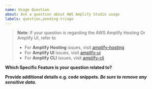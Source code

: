 ```yaml
---
name: Usage Question
about: Ask a question about AWS Amplify Studio usage
labels: question,pending-triage
---
```


> **Note**: If your question is regarding the AWS Amplify Hosting Or Amplify UI, refer to
> - For **Amplify Hosting** issues, visit [amplify-hosting](https://github.com/aws-amplify/amplify-hosting/issues/new/choose)
> - For **Amplify UI** issues, visit [amplify-ui](https://github.com/aws-amplify/amplify-ui/issues/new/choose)
> - For **Amplify CLI** issues, visit [amplify-cli](https://github.com/aws-amplify/amplify-cli/issues/new/choose)

**Which Specific Feature is your question related to?**




**Provide additional details e.g. code snippets. _Be sure to remove any sensitive data._**
